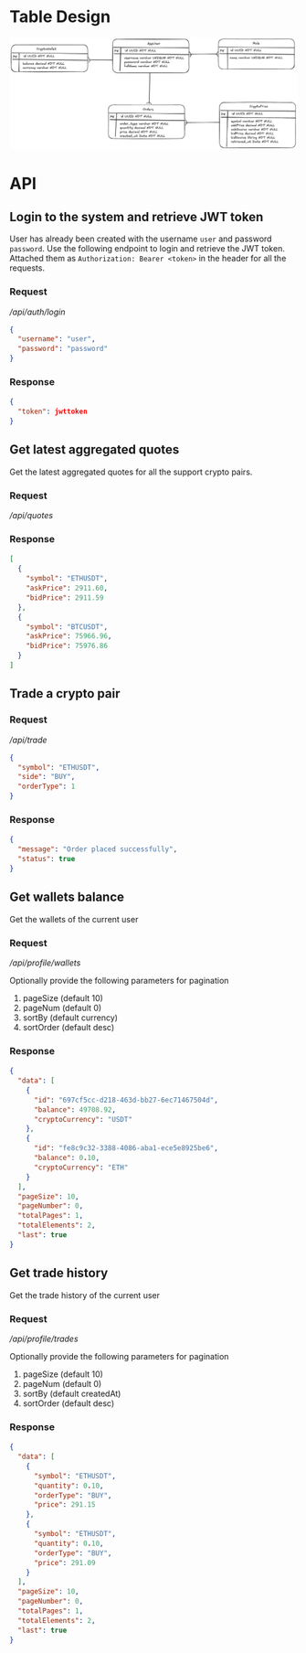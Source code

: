 # Table Design

![Table Design](images/table-design.png)

# API

## Login to the system and retrieve JWT token

User has already been created with the username `user` and password `password`. Use the following endpoint to login and
retrieve the JWT token.
Attached them as `Authorization: Bearer <token>` in the header for all the requests.

### Request

*/api/auth/login*

```json
{
  "username": "user",
  "password": "password"
}
```

### Response

```json
{
  "token": jwttoken
}
```

## Get latest aggregated quotes

Get the latest aggregated quotes for all the support crypto pairs.

### Request

*/api/quotes*

### Response

```json
[
  {
    "symbol": "ETHUSDT",
    "askPrice": 2911.60,
    "bidPrice": 2911.59
  },
  {
    "symbol": "BTCUSDT",
    "askPrice": 75966.96,
    "bidPrice": 75976.86
  }
]
```

## Trade a crypto pair

### Request

*/api/trade*

```json
{
  "symbol": "ETHUSDT",
  "side": "BUY",
  "orderType": 1
}
```

### Response

```json
{
  "message": "Order placed successfully",
  "status": true
}
```

## Get wallets balance

Get the wallets of the current user

### Request

*/api/profile/wallets*

Optionally provide the following parameters for pagination

1. pageSize (default 10)
2. pageNum (default 0)
3. sortBy (default currency)
4. sortOrder (default desc)

### Response

```json
{
  "data": [
    {
      "id": "697cf5cc-d218-463d-bb27-6ec71467504d",
      "balance": 49708.92,
      "cryptoCurrency": "USDT"
    },
    {
      "id": "fe8c9c32-3388-4086-aba1-ece5e8925be6",
      "balance": 0.10,
      "cryptoCurrency": "ETH"
    }
  ],
  "pageSize": 10,
  "pageNumber": 0,
  "totalPages": 1,
  "totalElements": 2,
  "last": true
}
```

## Get trade history

Get the trade history of the current user

### Request

*/api/profile/trades*

Optionally provide the following parameters for pagination

1. pageSize (default 10)
2. pageNum (default 0)
3. sortBy (default createdAt)
4. sortOrder (default desc)

### Response

```json
{
  "data": [
    {
      "symbol": "ETHUSDT",
      "quantity": 0.10,
      "orderType": "BUY",
      "price": 291.15
    },
    {
      "symbol": "ETHUSDT",
      "quantity": 0.10,
      "orderType": "BUY",
      "price": 291.09
    }
  ],
  "pageSize": 10,
  "pageNumber": 0,
  "totalPages": 1,
  "totalElements": 2,
  "last": true
}
```
